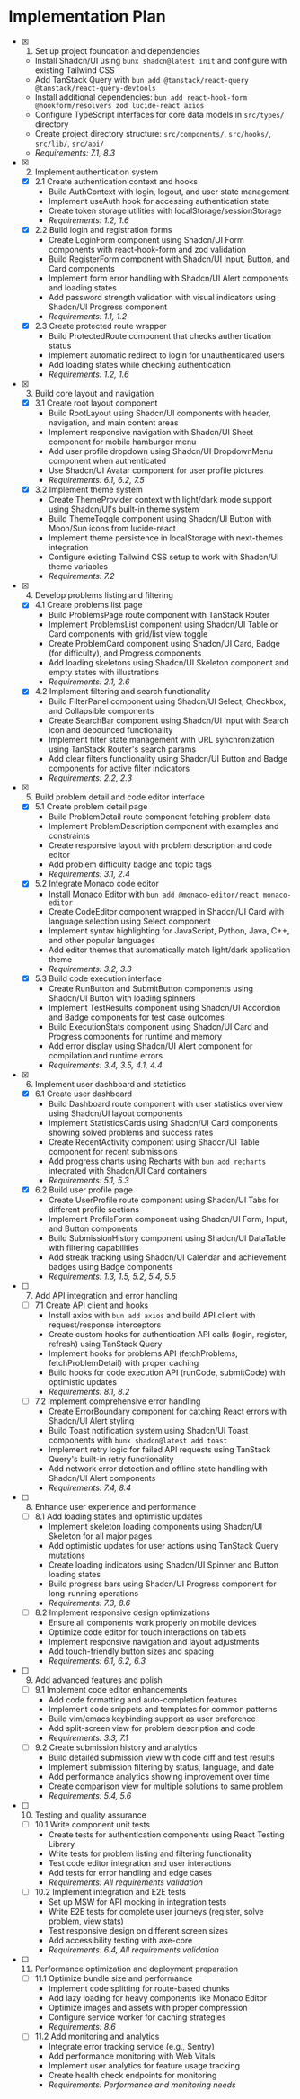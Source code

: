# Implementation Plan

- [x]   1. Set up project foundation and dependencies
    - Install Shadcn/UI using `bunx shadcn@latest init` and configure with existing Tailwind CSS
    - Add TanStack Query with `bun add @tanstack/react-query @tanstack/react-query-devtools`
    - Install additional dependencies: `bun add react-hook-form @hookform/resolvers zod lucide-react axios`
    - Configure TypeScript interfaces for core data models in `src/types/` directory
    - Create project directory structure: `src/components/`, `src/hooks/`, `src/lib/`, `src/api/`
    - _Requirements: 7.1, 8.3_

- [x]   2. Implement authentication system
    - [x] 2.1 Create authentication context and hooks
        - Build AuthContext with login, logout, and user state management
        - Implement useAuth hook for accessing authentication state
        - Create token storage utilities with localStorage/sessionStorage
        - _Requirements: 1.2, 1.6_
    - [x] 2.2 Build login and registration forms
        - Create LoginForm component using Shadcn/UI Form components with react-hook-form and zod validation
        - Build RegisterForm component with Shadcn/UI Input, Button, and Card components
        - Implement form error handling with Shadcn/UI Alert components and loading states
        - Add password strength validation with visual indicators using Shadcn/UI Progress component
        - _Requirements: 1.1, 1.2_
    - [x] 2.3 Create protected route wrapper
        - Build ProtectedRoute component that checks authentication status
        - Implement automatic redirect to login for unauthenticated users
        - Add loading states while checking authentication
        - _Requirements: 1.2, 1.6_

- [x]   3. Build core layout and navigation
    - [x] 3.1 Create root layout component
        - Build RootLayout using Shadcn/UI components with header, navigation, and main content areas
        - Implement responsive navigation with Shadcn/UI Sheet component for mobile hamburger menu
        - Add user profile dropdown using Shadcn/UI DropdownMenu component when authenticated
        - Use Shadcn/UI Avatar component for user profile pictures
        - _Requirements: 6.1, 6.2, 7.5_
    - [x] 3.2 Implement theme system
        - Create ThemeProvider context with light/dark mode support using Shadcn/UI's built-in theme system
        - Build ThemeToggle component using Shadcn/UI Button with Moon/Sun icons from lucide-react
        - Implement theme persistence in localStorage with next-themes integration
        - Configure existing Tailwind CSS setup to work with Shadcn/UI theme variables
        - _Requirements: 7.2_

- [x]   4. Develop problems listing and filtering
    - [x] 4.1 Create problems list page
        - Build ProblemsPage route component with TanStack Router
        - Implement ProblemsList component using Shadcn/UI Table or Card components with grid/list view toggle
        - Create ProblemCard component using Shadcn/UI Card, Badge (for difficulty), and Progress components
        - Add loading skeletons using Shadcn/UI Skeleton component and empty states with illustrations
        - _Requirements: 2.1, 2.6_
    - [x] 4.2 Implement filtering and search functionality
        - Build FilterPanel component using Shadcn/UI Select, Checkbox, and Collapsible components
        - Create SearchBar component using Shadcn/UI Input with Search icon and debounced functionality
        - Implement filter state management with URL synchronization using TanStack Router's search params
        - Add clear filters functionality using Shadcn/UI Button and Badge components for active filter indicators
        - _Requirements: 2.2, 2.3_

- [x]   5. Build problem detail and code editor interface
    - [x] 5.1 Create problem detail page
        - Build ProblemDetail route component fetching problem data
        - Implement ProblemDescription component with examples and constraints
        - Create responsive layout with problem description and code editor
        - Add problem difficulty badge and topic tags
        - _Requirements: 3.1, 2.4_
    - [x] 5.2 Integrate Monaco code editor
        - Install Monaco Editor with `bun add @monaco-editor/react monaco-editor`
        - Create CodeEditor component wrapped in Shadcn/UI Card with language selection using Select component
        - Implement syntax highlighting for JavaScript, Python, Java, C++, and other popular languages
        - Add editor themes that automatically match light/dark application theme
        - _Requirements: 3.2, 3.3_
    - [x] 5.3 Build code execution interface
        - Create RunButton and SubmitButton components using Shadcn/UI Button with loading spinners
        - Implement TestResults component using Shadcn/UI Accordion and Badge components for test case outcomes
        - Build ExecutionStats component using Shadcn/UI Card and Progress components for runtime and memory
        - Add error display using Shadcn/UI Alert component for compilation and runtime errors
        - _Requirements: 3.4, 3.5, 4.1, 4.4_

- [x]   6. Implement user dashboard and statistics
    - [x] 6.1 Create user dashboard
        - Build Dashboard route component with user statistics overview using Shadcn/UI layout components
        - Implement StatisticsCards using Shadcn/UI Card components showing solved problems and success rates
        - Create RecentActivity component using Shadcn/UI Table component for recent submissions
        - Add progress charts using Recharts with `bun add recharts` integrated with Shadcn/UI Card containers
        - _Requirements: 5.1, 5.3_
    - [x] 6.2 Build user profile page
        - Create UserProfile route component using Shadcn/UI Tabs for different profile sections
        - Implement ProfileForm component using Shadcn/UI Form, Input, and Button components
        - Build SubmissionHistory component using Shadcn/UI DataTable with filtering capabilities
        - Add streak tracking using Shadcn/UI Calendar and achievement badges using Badge components
        - _Requirements: 1.3, 1.5, 5.2, 5.4, 5.5_

- [ ]   7. Add API integration and error handling
    - [ ] 7.1 Create API client and hooks
        - Install axios with `bun add axios` and build API client with request/response interceptors
        - Create custom hooks for authentication API calls (login, register, refresh) using TanStack Query
        - Implement hooks for problems API (fetchProblems, fetchProblemDetail) with proper caching
        - Build hooks for code execution API (runCode, submitCode) with optimistic updates
        - _Requirements: 8.1, 8.2_
    - [ ] 7.2 Implement comprehensive error handling
        - Create ErrorBoundary component for catching React errors with Shadcn/UI Alert styling
        - Build Toast notification system using Shadcn/UI Toast components with `bunx shadcn@latest add toast`
        - Implement retry logic for failed API requests using TanStack Query's built-in retry functionality
        - Add network error detection and offline state handling with Shadcn/UI Alert components
        - _Requirements: 7.4, 8.4_

- [ ]   8. Enhance user experience and performance
    - [ ] 8.1 Add loading states and optimistic updates
        - Implement skeleton loading components using Shadcn/UI Skeleton for all major pages
        - Add optimistic updates for user actions using TanStack Query mutations
        - Create loading indicators using Shadcn/UI Spinner and Button loading states
        - Build progress bars using Shadcn/UI Progress component for long-running operations
        - _Requirements: 7.3, 8.6_
    - [ ] 8.2 Implement responsive design optimizations
        - Ensure all components work properly on mobile devices
        - Optimize code editor for touch interactions on tablets
        - Implement responsive navigation and layout adjustments
        - Add touch-friendly button sizes and spacing
        - _Requirements: 6.1, 6.2, 6.3_

- [ ]   9. Add advanced features and polish
    - [ ] 9.1 Implement code editor enhancements
        - Add code formatting and auto-completion features
        - Implement code snippets and templates for common patterns
        - Build vim/emacs keybinding support as user preference
        - Add split-screen view for problem description and code
        - _Requirements: 3.3, 7.1_
    - [ ] 9.2 Create submission history and analytics
        - Build detailed submission view with code diff and test results
        - Implement submission filtering by status, language, and date
        - Add performance analytics showing improvement over time
        - Create comparison view for multiple solutions to same problem
        - _Requirements: 5.4, 5.6_

- [ ]   10. Testing and quality assurance
    - [ ] 10.1 Write component unit tests
        - Create tests for authentication components using React Testing Library
        - Write tests for problem listing and filtering functionality
        - Test code editor integration and user interactions
        - Add tests for error handling and edge cases
        - _Requirements: All requirements validation_
    - [ ] 10.2 Implement integration and E2E tests
        - Set up MSW for API mocking in integration tests
        - Write E2E tests for complete user journeys (register, solve problem, view stats)
        - Test responsive design on different screen sizes
        - Add accessibility testing with axe-core
        - _Requirements: 6.4, All requirements validation_

- [ ]   11. Performance optimization and deployment preparation
    - [ ] 11.1 Optimize bundle size and performance
        - Implement code splitting for route-based chunks
        - Add lazy loading for heavy components like Monaco Editor
        - Optimize images and assets with proper compression
        - Configure service worker for caching strategies
        - _Requirements: 8.6_
    - [ ] 11.2 Add monitoring and analytics
        - Integrate error tracking service (e.g., Sentry)
        - Add performance monitoring with Web Vitals
        - Implement user analytics for feature usage tracking
        - Create health check endpoints for monitoring
        - _Requirements: Performance and monitoring needs_
